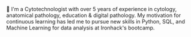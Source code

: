 💬 I'm a Cytotechnologist with over 5 years of experience in cytology, anatomical pathology, education & digital pathology. My motivation for continuous learning has led me to pursue new skills in Python, SQL, and Machine Learning for data analysis at Ironhack's bootcamp.
